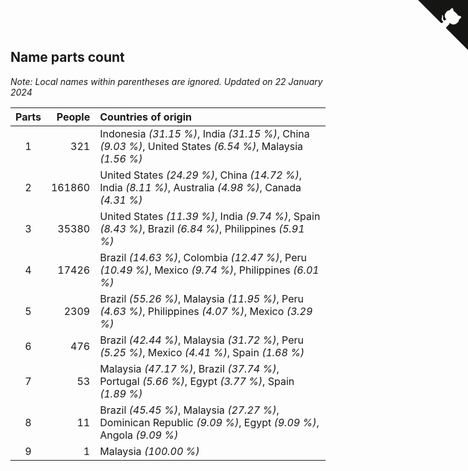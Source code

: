 ## Name parts count

*Note: Local names within parentheses are ignored.*
*Updated on 22 January 2024*

| Parts | People | Countries of origin |
| :--: | ---: | :--- |
| 1 | 321 | Indonesia *(31.15 %)*, India *(31.15 %)*, China *(9.03 %)*, United States *(6.54 %)*, Malaysia *(1.56 %)* |
| 2 | 161860 | United States *(24.29 %)*, China *(14.72 %)*, India *(8.11 %)*, Australia *(4.98 %)*, Canada *(4.31 %)* |
| 3 | 35380 | United States *(11.39 %)*, India *(9.74 %)*, Spain *(8.43 %)*, Brazil *(6.84 %)*, Philippines *(5.91 %)* |
| 4 | 17426 | Brazil *(14.63 %)*, Colombia *(12.47 %)*, Peru *(10.49 %)*, Mexico *(9.74 %)*, Philippines *(6.01 %)* |
| 5 | 2309 | Brazil *(55.26 %)*, Malaysia *(11.95 %)*, Peru *(4.63 %)*, Philippines *(4.07 %)*, Mexico *(3.29 %)* |
| 6 | 476 | Brazil *(42.44 %)*, Malaysia *(31.72 %)*, Peru *(5.25 %)*, Mexico *(4.41 %)*, Spain *(1.68 %)* |
| 7 | 53 | Malaysia *(47.17 %)*, Brazil *(37.74 %)*, Portugal *(5.66 %)*, Egypt *(3.77 %)*, Spain *(1.89 %)* |
| 8 | 11 | Brazil *(45.45 %)*, Malaysia *(27.27 %)*, Dominican Republic *(9.09 %)*, Egypt *(9.09 %)*, Angola *(9.09 %)* |
| 9 | 1 | Malaysia *(100.00 %)* |


<a href="https://github.com/jonatanklosko/wca_statistics" class="github-corner" aria-label="View source on Github"><svg width="80" height="80" viewBox="0 0 250 250" style="fill:#151513; color:#fff; position: absolute; top: 0; border: 0; right: 0;" aria-hidden="true"><path d="M0,0 L115,115 L130,115 L142,142 L250,250 L250,0 Z"></path><path d="M128.3,109.0 C113.8,99.7 119.0,89.6 119.0,89.6 C122.0,82.7 120.5,78.6 120.5,78.6 C119.2,72.0 123.4,76.3 123.4,76.3 C127.3,80.9 125.5,87.3 125.5,87.3 C122.9,97.6 130.6,101.9 134.4,103.2" fill="currentColor" style="transform-origin: 130px 106px;" class="octo-arm"></path><path d="M115.0,115.0 C114.9,115.1 118.7,116.5 119.8,115.4 L133.7,101.6 C136.9,99.2 139.9,98.4 142.2,98.6 C133.8,88.0 127.5,74.4 143.8,58.0 C148.5,53.4 154.0,51.2 159.7,51.0 C160.3,49.4 163.2,43.6 171.4,40.1 C171.4,40.1 176.1,42.5 178.8,56.2 C183.1,58.6 187.2,61.8 190.9,65.4 C194.5,69.0 197.7,73.2 200.1,77.6 C213.8,80.2 216.3,84.9 216.3,84.9 C212.7,93.1 206.9,96.0 205.4,96.6 C205.1,102.4 203.0,107.8 198.3,112.5 C181.9,128.9 168.3,122.5 157.7,114.1 C157.9,116.9 156.7,120.9 152.7,124.9 L141.0,136.5 C139.8,137.7 141.6,141.9 141.8,141.8 Z" fill="currentColor" class="octo-body"></path></svg></a><style>.github-corner:hover .octo-arm{animation:octocat-wave 560ms ease-in-out}@keyframes octocat-wave{0%,100%{transform:rotate(0)}20%,60%{transform:rotate(-25deg)}40%,80%{transform:rotate(10deg)}}@media (max-width:500px){.github-corner:hover .octo-arm{animation:none}.github-corner .octo-arm{animation:octocat-wave 560ms ease-in-out}}</style>
